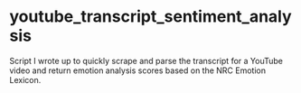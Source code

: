 # youtube_transcript_sentiment_analysis

Script I wrote up to quickly scrape and parse the transcript for a YouTube video and return emotion analysis scores based on the NRC Emotion Lexicon.
